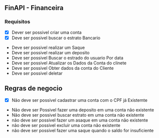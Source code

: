 ## FinAPI - Financeira

### Requisitos


- [x] Dever ser possivel criar uma conta 
- [x] Deve ser possivel buscar o estrato Bancario
- Deve ser possivel realizar um  Saque
- Deve ser possivel realizar um deposito
- Deve ser possivel Buscar o estrado do usuario Por data
- Deve ser possivel Atualizar os Dados da Conta do clinete
- Deve ser possivel Obter dados da conta do Cliente
- Deve ser possivel deletar


## Regras de negocio

- [x] Não deve ser possivel cadastrar uma conta com o CPF já Existemte
- Não deve ser Possivel fazer uma deposito em uma conta não existente
- Não deve ser possivel buscar estrato em uma conta não existente
- não deve ser possivel fazer um asaque em uma conta não existente
- não deve ser possivel excluir uma conta não existente
- não deve ser possivel fazer uma saque quando o saldo for insuficiente


